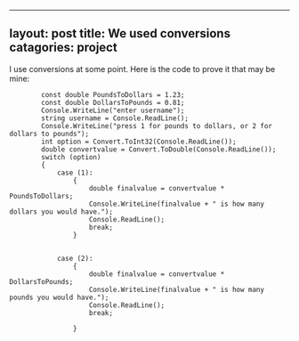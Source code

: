 
---
layout: post
title: We used conversions
catagories: project
---
I use conversions at some point. Here is the code to prove it that may be mine:

            const double PoundsToDollars = 1.23;
            const double DollarsToPounds = 0.81;
            Console.WriteLine("enter username");
            string username = Console.ReadLine();
            Console.WriteLine("press 1 for pounds to dollars, or 2 for dollars to pounds");
            int option = Convert.ToInt32(Console.ReadLine());
            double convertvalue = Convert.ToDouble(Console.ReadLine());
            switch (option)
            {
                case (1):
                    {
                        double finalvalue = convertvalue * PoundsToDollars;
                        Console.WriteLine(finalvalue + " is how many dollars you would have.");
                        Console.ReadLine();
                        break; 
                    }


                case (2):
                    {
                        double finalvalue = convertvalue * DollarsToPounds;
                        Console.WriteLine(finalvalue + " is how many pounds you would have.");
                        Console.ReadLine();
                        break;

                    }
